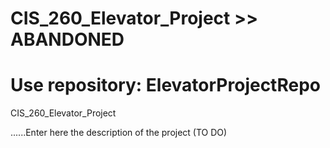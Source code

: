 # CIS_260_Elevator_Project >> ABANDONED

# Use repository: ElevatorProjectRepo
CIS_260_Elevator_Project

......Enter here the description of the project
 (TO DO)
